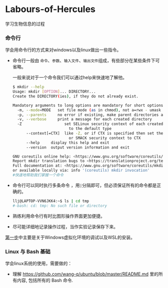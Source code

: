# Labours-of-Hercules
学习生物信息的过程
### 命令行

学会用命令行的方式来对windows以及linux做出一些指令。

- 命令行一般由 `命令`、`参数`、`输入文件`、`输出文件`组成，有些部分在某些条件下可省略。

  一般来说对于一个命令我们可以通过help来快速地了解他。

  ```bash
  $ mkdir --help
  Usage: mkdir [OPTION]... DIRECTORY...
  Create the DIRECTORY(ies), if they do not already exist.
  
  Mandatory arguments to long options are mandatory for short options too.
    -m, --mode=MODE   set file mode (as in chmod), not a=rwx - umask
    -p, --parents     no error if existing, make parent directories as needed
    -v, --verbose     print a message for each created directory
    -Z                   set SELinux security context of each created directory
                           to the default type
        --context[=CTX]  like -Z, or if CTX is specified then set the SELinux
                           or SMACK security context to CTX
        --help     display this help and exit
        --version  output version information and exit
  
  GNU coreutils online help: <https://www.gnu.org/software/coreutils/>
  Report mkdir translation bugs to <https://translationproject.org/team/>
  Full documentation at: <https://www.gnu.org/software/coreutils/mkdir>
  or available locally via: info '(coreutils) mkdir invocation'
  #快速地帮助我们掌握一个命令
  ```

  

- 命令行可以同时执行多条命令 ，用`|`分隔即可，但必须保证所有的命令都是正确的。

  ```bash
  llj@LAPTOP-VVN6JKK4:~$ ls | cd tmp
  #-bash: cd: tmp: No such file or directory
  ```

- 熟练利用命令行有时比图形操作界面更加便捷。

- 尽可能详细地记录操作过程，当作实验记录保存下来。

[第一步](https://github.com/CapitalLJ/Labours-of-Hercules/tree/main/%E7%AC%AC%E4%B8%80%E6%AD%A5)中主要是关于Windows虚拟化环境的调试以及WSL的安装。

### Linux 与 Bash 基础

学会linux系统的使用，需要做的：

- 理解 <https://github.com/wang-q/ubuntu/blob/master/README.md> 里的所有内容, 包括所有的 Bash 命令.
